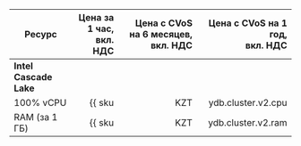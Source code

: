 | Ресурс        | Цена за 1 час,<br>вкл. НДС              | Цена с CVoS на 6 месяцев,<br>вкл. НДС                                     | Цена с CVoS на 1 год,<br>вкл. НДС                                         |
|---------------|----------------------------------------:|--------------------------------------------------------------------------:|--------------------------------------------------------------------------:|
| **Intel Cascade Lake**                                                                                                                                                                                          |
| 100% vCPU     | {{ sku|KZT|ydb.cluster.v2.cpu|string }} | {{ sku|KZT|v1.commitment.selfcheckout.m6.ydb.cpu.c100.v2|string }} (-15%) | {{ sku|KZT|v1.commitment.selfcheckout.y1.ydb.cpu.c100.v2|string }} (-22%) |
| RAM (за 1 ГБ) | {{ sku|KZT|ydb.cluster.v2.ram|string }} | {{ sku|KZT|v1.commitment.selfcheckout.m6.ydb.ram.v2|string }} (-15%)      | {{ sku|KZT|v1.commitment.selfcheckout.y1.ydb.ram.v2|string }} (-22%)      |

